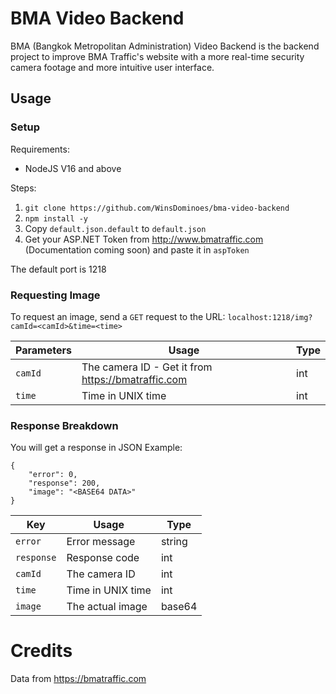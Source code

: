 # BMA Video Backend
BMA (Bangkok Metropolitan Administration) Video Backend is the backend project to improve BMA Traffic's website with a more real-time security camera footage and more intuitive user interface.

## Usage
### Setup
Requirements: 
- NodeJS V16 and above

Steps:
1. `git clone https://github.com/WinsDominoes/bma-video-backend`
2. `npm install -y` 
3. Copy `default.json.default` to `default.json`
4. Get your ASP.NET Token from http://www.bmatraffic.com (Documentation coming soon) and paste it in `aspToken`

The default port is 1218

### Requesting Image
To request an image, send a `GET` request to the URL: 
`localhost:1218/img?camId=<camId>&time=<time>`

| **Parameters** | **Usage**                                          | **Type** |
|----------------|----------------------------------------------------|----------|
| `camId`        | The camera ID - Get it from https://bmatraffic.com | int      |
| `time`         | Time in UNIX time                                  | int      |

### Response Breakdown
You will get a response in JSON
Example:
```
{
    "error": 0,
    "response": 200,
    "image": "<BASE64 DATA>"
}
```
| **Key**    | **Usage**         | **Type** |
|------------|-------------------|----------|
| `error`    | Error message     | string   |
| `response` | Response code     | int      |
| `camId`    | The camera ID     | int      |
| `time`     | Time in UNIX time | int      |
| `image`    | The actual image  | base64   |

# Credits
Data from https://bmatraffic.com